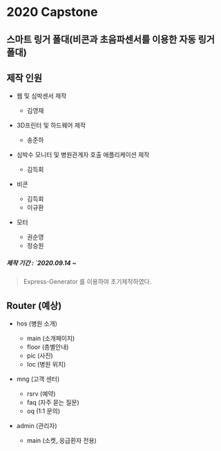 2020 Capstone
=================
## 스마트 링거 폴대(비콘과 초음파센서를 이용한 자동 링거 폴대)
## 제작 인원

<ul>
    <li>웹 및 심박센서 제작</li>
    <ul>
        <li>김영재</li>
    </ul>
</ul>
<ul>
    <li>3D프린터 및 하드웨어 제작</li>
    <ul>
        <li>송준하</li>
    </ul>
</ul>
<ul>
    <li>심박수 모니터 및 병원관계자 호출 애플리케이션 제작</li>
    <ul>
        <li>김득회</li>
    </ul>
</ul>
<ul>
    <li>비콘</li>
    <ul>
        <li>김득회</li>
        <li>이규환</li>
    </ul>
</ul>
<ul>
    <li>모터</li>
    <ul>
        <li>권순영</li>
        <li>정승원</li>
    </ul>
</ul>

##### 제작 기간 : `2020.09.14 ~
> Express-Generator 를 이용하여 초기제작하였다.

## Router (예상)
- hos (병원 소개)
    - main (소개페이지)
    - floor (층별안내)
    - pic (사진)
    - loc (병원 위치)

- mng (고객 센터)
    - rsrv (예약)
    - faq (자주 묻는 질문)
    - oq (1:1 문의)

- admin (관리자)
    - main (소켓, 응급환자 전용)
